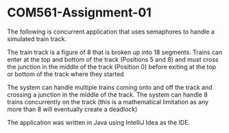 # COM561-Assignment-01

The following is concurrent application that uses semaphores to handle a simulated train track.

The train track is a figure of 8 that is broken up into 18 segments.
Trains can enter at the top and bottom of the track (Positions 5 and 8) and must cross the junction in the middle of the track (Position 0)
before exiting at the top or bottom of the track where they started

The system can handle multiple trains coming onto and off the track and crossing a junction in the middle of the track.
The system can handle 8 trains concurrently on the track (this is a mathematical limitation as any more than 8 will eventually create a deadlock)

The application was written in Java using IntelliJ Idea as the IDE.
